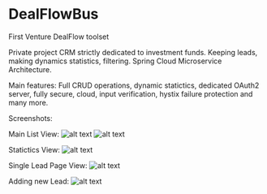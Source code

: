 # DealFlowBus
First Venture DealFlow toolset


Private project CRM strictly dedicated to investment funds. Keeping leads, making dynamics statistics, filtering. Spring Cloud Microservice Architecture. 

Main features: Full CRUD operations, dynamic statictics, dedicated OAuth2 server, fully secure, cloud, input verification, hystix failure protection and many more.

Screenshots:

Main List View:
![alt text](https://i.imgur.com/y51YN7l.png)
![alt text](https://imgur.com/mFf6idC.png)

Statictics View:
![alt text](https://i.imgur.com/v5iFlAU.png)

Single Lead Page View:
![alt text](https://i.imgur.com/IiiiIyV.png)

Adding new Lead:
![alt text](https://i.imgur.com/pE4SHmh.png)
